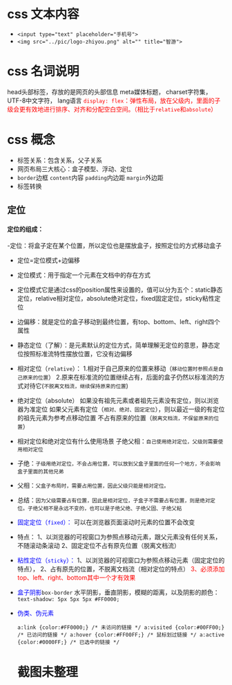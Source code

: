 # css 文本内容
- `<input type="text" placeholder="手机号">`
- `<img src="../pic/logo-zhiyou.png" alt="" title="智游">`

# css 名词说明
head头部标签，存放的是网页的头部信息
meta媒体标题，
charset字符集，
UTF-8中文字符，
lang语言
<font color='red'>
`display: flex`：弹性布局，放在父级内，里面的子级会更有效地进行排序、对齐和分配空白空间。（相比于`relative`和`absolute`）
</font>


# css 概念
- 标签关系：包含关系，父子关系
- 网页布局三大核心：盒子模型、浮动、定位
- `border`边框 `content`内容 `padding`内边距 `margin`外边距
- 标签转换
## 定位
#### 定位的组成：
-定位：将盒子定在某个位置，所以定位也是摆放盒子，按照定位的方式移动盒子
- 定位=定位模式+边偏移
- 定位模式：用于指定一个元素在文档中的存在方式
- 定位模式它是通过css的position属性来设置的，值可以分为五个：static静态定位，relative相对定位，absolute绝对定位，fixed固定定位，sticky粘性定位

- 边偏移：就是定位的盒子移动到最终位置，有top、bottom、left、right四个属性

- 静态定位（了解）：是元素默认的定位方式，简单理解无定位的意思，静态定位按照标准流特性摆放位置，它没有边偏移
- 相对定位（`relative`）：
  1.相对于自己原来的位置来移动（`移动位置时参照点是自己原来的位置`）
  2.原来在标准流的位置继续占有，后面的盒子仍然以标准流的方式对待它(`不脱离文档流，继续保持原来的位置`)
- 绝对定位（absolute）
  如果没有祖先元素或者祖先元素没有定位，则以浏览器为准定位
  如果父元素有定位（`相对、绝对、固定定位`），则以最近一级的有定位的祖先元素为参考点移动位置
  不占有原来的位置（`脱离文档流，不保留原来的位置`）
- 相对定位和绝对定位有什么使用场景
  子绝父相：`自己使用绝对定位，父级则需要使用相对定位`
- 子绝：`子级用绝对定位，不会占用位置，可以放到父盒子里面的任何一个地方，不会影响盒子里面的其他兄弟`
- 父相：`父盒子布局时，需要占用位置，因此父级只能是相对定位。`
- 总结：`因为父级需要占有位置，因此是相对定位，子盒子不需要占有位置，则是绝对定位。子绝父相不是永远不变的，也可以是子绝父绝、子绝父固、子绝父粘`

- <font color='blue'>固定定位（`fixed`）：</font>
  可以在浏览器页面滚动时元素的位置不会改变
- 特点：
  1、以浏览器的可视窗口为参照点移动元素，跟父元素没有任何关系，不随滚动条滚动
  2、固定定位不占有原先位置（脱离文档流）

- <font color='blue'>粘性定位（`sticky`）：</font>
  1、以浏览器的可视窗口为参照点移动元素（固定定位的特点），
  2、占有原先的位置，不脱离文档流（相对定位的特点）
  <font color='red'>3、必须添加top、left、right、bottom其中一个才有效果</font>

- <font color='blue'>盒子阴影</font>`box-border`
  水平阴影，垂直阴影，模糊的距离，以及阴影的颜色：
  `text-shadow: 5px 5px 5px #FF0000;`

- <font color='blue'>伪类、伪元素</font>

  `a:link {color:#FF0000;} /* 未访问的链接 */
  a:visited {color:#00FF00;} /* 已访问的链接 */
  a:hover {color:#FF00FF;} /* 鼠标划过链接 */
  a:active {color:#0000FF;} /* 已选中的链接 */`



  # 截图未整理

